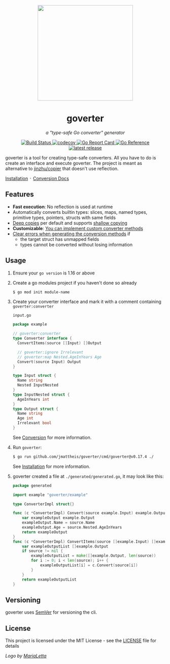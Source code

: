 <p align="center">
    <img width="300" src=".github/logo.svg" />
</p>

<h1 align="center">goverter</h1>
<p align="center"><i>a "type-safe Go converter" generator</i></p>
<p align="center">
    <a href="https://github.com/jmattheis/goverter/actions/workflows/build.yml">
        <img alt="Build Status" src="https://github.com/jmattheis/goverter/actions/workflows/build.yml/badge.svg">
    </a>
     <a href="https://codecov.io/gh/jmattheis/goverter">
        <img alt="codecov" src="https://codecov.io/gh/jmattheis/goverter/branch/main/graph/badge.svg">
    </a>
    <a href="https://goreportcard.com/report/github.com/jmattheis/goverter">
        <img alt="Go Report Card" src="https://goreportcard.com/badge/github.com/jmattheis/goverter">
    </a>
    <a href="https://pkg.go.dev/github.com/jmattheis/goverter">
        <img alt="Go Reference" src="https://pkg.go.dev/badge/github.com/jmattheis/goverter.svg">
    </a>
    <a href="https://github.com/jmattheis/goverter/releases/latest">
        <img alt="latest release" src="https://img.shields.io/github/release/jmattheis/goverter.svg">
    </a>
</p>

goverter is a tool for creating type-safe converters. All you have to
do is create an interface and execute goverter. The project is meant as
alternative to [jinzhu/copier](https://github.com/jinzhu/copier) that doesn't
use reflection.

[Installation](https://goverter.jmattheis.de/#/install) ᛫ [Conversion Docs](https://goverter.jmattheis.de/#/conversion/)

## Features

- **Fast execution**: No reflection is used at runtime
- Automatically converts builtin types: slices, maps, named types, primitive
  types, pointers, structs with same fields
- [Deep copies](https://en.wikipedia.org/wiki/Object_copying#Deep_copy) per
  default and supports [shallow
  copying](https://en.wikipedia.org/wiki/Object_copying#Shallow_copy)
- **Customizable**: [You can implement custom converter methods](https://goverter.jmattheis.de/#/conversion/custom)
- [Clear errors when generating the conversion methods](https://goverter.jmattheis.de/#/conversion/?id=error-early) if
  - the target struct has unmapped fields
  - types cannot be converted without losing information

## Usage

1. Ensure your `go version` is 1.16 or above

1. Create a go modules project if you haven't done so already

    ```bash
    $ go mod init module-name
    ```

1. Create your converter interface and mark it with a comment containing `goverter:converter`

    `input.go`

    ```go
    package example

    // goverter:converter
    type Converter interface {
      ConvertItems(source []Input) []Output

      // goverter:ignore Irrelevant
      // goverter:map Nested.AgeInYears Age
      Convert(source Input) Output
    }

    type Input struct {
      Name string
      Nested InputNested
    }
    type InputNested struct {
      AgeInYears int
    }
    type Output struct {
      Name string
      Age int
      Irrelevant bool
    }
    ```

    See [Conversion](https://goverter.jmattheis.de/#/conversion/) for more information.

1. Run `goverter`:

    ```bash
    $ go run github.com/jmattheis/goverter/cmd/goverter@v0.17.4 ./
    ```

    See [Installation](https://goverter.jmattheis.de/#/install) for more information.

1. goverter created a file at `./generated/generated.go`, it may look like this:

    ```go
    package generated

    import example "goverter/example"

    type ConverterImpl struct{}

    func (c *ConverterImpl) Convert(source example.Input) example.Output {
        var exampleOutput example.Output
        exampleOutput.Name = source.Name
        exampleOutput.Age = source.Nested.AgeInYears
        return exampleOutput
    }
    func (c *ConverterImpl) ConvertItems(source []example.Input) []example.Output {
        var exampleOutputList []example.Output
        if source != nil {
            exampleOutputList = make([]example.Output, len(source))
            for i := 0; i < len(source); i++ {
                exampleOutputList[i] = c.Convert(source[i])
            }
        }
        return exampleOutputList
    }
    ```

## Versioning

goverter uses [SemVer](http://semver.org/) for versioning the cli.

## License

This project is licensed under the MIT License - see the [LICENSE](LICENSE)
file for details

_Logo by [MariaLetta](https://github.com/MariaLetta)_
